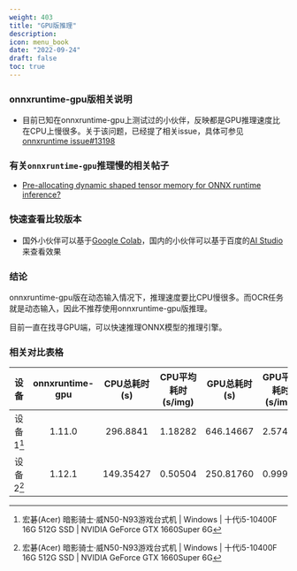 ```yaml
---
weight: 403
title: "GPU版推理"
description:
icon: menu_book
date: "2022-09-24"
draft: false
toc: true
---
```


### onnxruntime-gpu版相关说明
- 目前已知在onnxruntime-gpu上测试过的小伙伴，反映都是GPU推理速度比在CPU上慢很多。关于该问题，已经提了相关issue，具体可参见[onnxruntime issue#13198](https://github.com/microsoft/onnxruntime/issues/13198)

### 有关`onnxruntime-gpu`推理慢的相关帖子
- [Pre-allocating dynamic shaped tensor memory for ONNX runtime inference?](https://stackoverflow.com/questions/75553839/pre-allocating-dynamic-shaped-tensor-memory-for-onnx-runtime-inference)

### 快速查看比较版本
- 国外小伙伴可以基于[Google Colab](https://colab.research.google.com/gist/SWHL/673c39bf07f4cc4ddcb0e196c3e378e6/testortinfer.ipynb)，国内的小伙伴可以基于百度的[AI Studio](https://aistudio.baidu.com/aistudio/projectdetail/4634684?contributionType=1&sUid=57084&shared=1&ts=1664700017761)来查看效果

### 结论
onnxruntime-gpu版在动态输入情况下，推理速度要比CPU慢很多。而OCR任务就是动态输入，因此不推荐使用onnxruntime-gpu版推理。

目前一直在找寻GPU端，可以快速推理ONNX模型的推理引擎。

### 相关对比表格
|设备|onnxruntime-gpu|CPU总耗时(s)|CPU平均耗时(s/img)|GPU总耗时(s)|GPU平均耗时(s/img)||
|:---:|:---:|:---:|:---:|:---:|:---:|:---:|
|设备1[^1]|1.11.0|296.8841|1.18282|646.14667|2.57429|
|设备2[^1]|1.12.1|149.35427|0.50504|250.81760|0.99927|

[^1]: 宏碁(Acer) 暗影骑士·威N50-N93游戏台式机 | Windows | 十代i5-10400F 16G 512G SSD | NVIDIA GeForce GTX 1660Super 6G

[^2]: Linux | AMD R9 5950X | NVIDIA GeForce RTX 3090